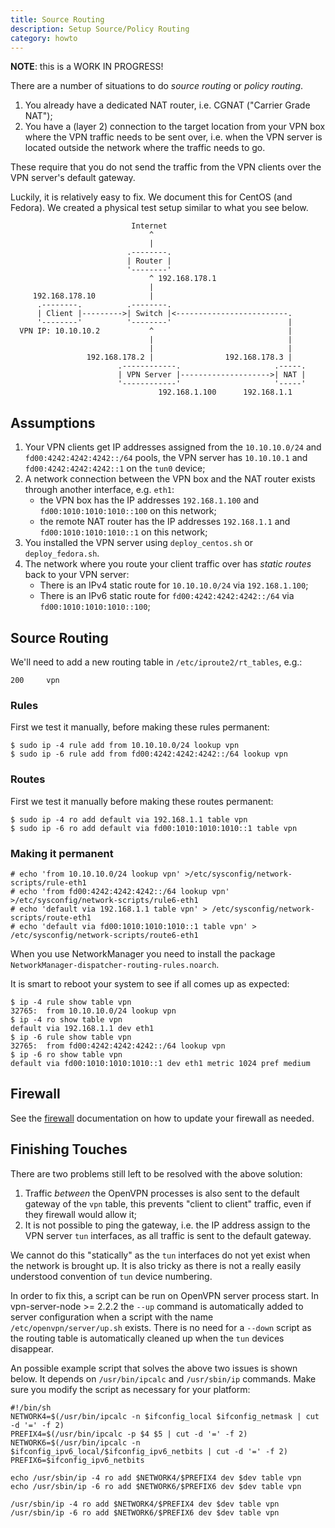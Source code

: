 ```yaml
---
title: Source Routing
description: Setup Source/Policy Routing
category: howto
---
```


**NOTE**: this is a WORK IN PROGRESS!

There are a number of situations to do _source routing_ or _policy routing_.

1. You already have a dedicated NAT router, i.e. CGNAT ("Carrier Grade NAT");
2. You have a (layer 2) connection to the target location from your VPN box 
   where the VPN traffic needs to be sent over, i.e. when the VPN server is
   located outside the network where the traffic needs to go.

These require that you do not send the traffic from the VPN clients over the 
VPN server's default gateway.

Luckily, it is relatively easy to fix. We document this for CentOS (and 
Fedora). We created a physical test setup similar to what you see below.

```
                           Internet
                               ^
                               |
                          .--------.
                          | Router |
                          '--------'
                               ^ 192.168.178.1
                               |
     192.168.178.10            |
      .--------.          .--------.
      | Client |--------->| Switch |<-------------------------.
      '--------'          '--------'                          |
  VPN IP: 10.10.10.2           ^                              |
                               |                              |
                               |                              |
                 192.168.178.2 |                192.168.178.3 |
                        .------------.                     .-----.
                        | VPN Server |-------------------->| NAT |
                        '------------'                     '-----'
                                 192.168.1.100      192.168.1.1
```

## Assumptions

1. Your VPN clients get IP addresses assigned from the `10.10.10.0/24` and 
   `fd00:4242:4242:4242::/64` pools, the VPN server has `10.10.10.1` and
   `fd00:4242:4242:4242::1` on the `tun0` device;
2. A network connection between the VPN box and the NAT router exists through
   another interface, e.g. `eth1`:
    - the VPN box has the IP addresses `192.168.1.100` and 
      `fd00:1010:1010:1010::100` on this network;
    - the remote NAT router has the IP addresses `192.168.1.1` and 
      `fd00:1010:1010:1010::1` on this network;
3. You installed the VPN server using `deploy_centos.sh` or `deploy_fedora.sh`.
4. The network where you route your client traffic over has _static routes_ 
   back to your VPN server:
    - There is an IPv4 static route for `10.10.10.0/24` via `192.168.1.100`;
    - There is an IPv6 static route for `fd00:4242:4242:4242::/64` via 
      `fd00:1010:1010:1010::100`;

## Source Routing

We'll need to add a new routing table in `/etc/iproute2/rt_tables`, e.g.:

    200     vpn

### Rules

First we test it manually, before making these rules permanent:

    $ sudo ip -4 rule add from 10.10.10.0/24 lookup vpn
    $ sudo ip -6 rule add from fd00:4242:4242:4242::/64 lookup vpn

### Routes

First we test it manually before making these routes permanent:

    $ sudo ip -4 ro add default via 192.168.1.1 table vpn
    $ sudo ip -6 ro add default via fd00:1010:1010:1010::1 table vpn

### Making it permanent

    # echo 'from 10.10.10.0/24 lookup vpn' >/etc/sysconfig/network-scripts/rule-eth1
    # echo 'from fd00:4242:4242:4242::/64 lookup vpn' >/etc/sysconfig/network-scripts/rule6-eth1
    # echo 'default via 192.168.1.1 table vpn' > /etc/sysconfig/network-scripts/route-eth1
    # echo 'default via fd00:1010:1010:1010::1 table vpn' > /etc/sysconfig/network-scripts/route6-eth1

When you use NetworkManager you need to install the package 
`NetworkManager-dispatcher-routing-rules.noarch`.

It is smart to reboot your system to see if all comes up as expected:

    $ ip -4 rule show table vpn
    32765:	from 10.10.10.0/24 lookup vpn 
    $ ip -4 ro show table vpn
    default via 192.168.1.1 dev eth1 
    $ ip -6 rule show table vpn
    32765:	from fd00:4242:4242:4242::/64 lookup vpn 
    $ ip -6 ro show table vpn
    default via fd00:1010:1010:1010::1 dev eth1 metric 1024 pref medium

## Firewall

See the [firewall](FIREWALL.md) documentation on how to update your firewall
as needed.

## Finishing Touches

There are two problems still left to be resolved with the above solution:

1. Traffic *between* the OpenVPN processes is also sent to the default gateway
   of the `vpn` table, this prevents "client to client" traffic, even if they 
   firewall would allow it;
2. It is not possible to ping the gateway, i.e. the IP address assign to the 
   VPN server `tun` interfaces, as all traffic is sent to the default gateway.

We cannot do this "statically" as the `tun` interfaces do not yet exist when 
the network is brought up. It is also tricky as there is not a really easily 
understood convention of `tun` device numbering.

In order to fix this, a script can be run on OpenVPN server process start. In 
vpn-server-node >= 2.2.2 the `--up` command is automatically added to 
server configuration when a script with the name `/etc/openvpn/server/up.sh` 
exists. There is no need for a `--down` script as the routing table is 
automatically cleaned up when the `tun` devices disappear.

An possible example script that solves the above two issues is shown below. It
depends on `/usr/bin/ipcalc` and `/usr/sbin/ip` commands. Make sure you modify
the script as necessary for your platform:

    #!/bin/sh
    NETWORK4=$(/usr/bin/ipcalc -n $ifconfig_local $ifconfig_netmask | cut -d '=' -f 2)
    PREFIX4=$(/usr/bin/ipcalc -p $4 $5 | cut -d '=' -f 2)
    NETWORK6=$(/usr/bin/ipcalc -n $ifconfig_ipv6_local/$ifconfig_ipv6_netbits | cut -d '=' -f 2)
    PREFIX6=$ifconfig_ipv6_netbits

    echo /usr/sbin/ip -4 ro add $NETWORK4/$PREFIX4 dev $dev table vpn
    echo /usr/sbin/ip -6 ro add $NETWORK6/$PREFIX6 dev $dev table vpn

    /usr/sbin/ip -4 ro add $NETWORK4/$PREFIX4 dev $dev table vpn
    /usr/sbin/ip -6 ro add $NETWORK6/$PREFIX6 dev $dev table vpn
